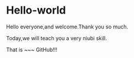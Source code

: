 # Hello-world
Hello everyone,and welcome.Thank you so much.

Today,we will teach you a very niubi skill.

That is ~~~ GitHub!!!


